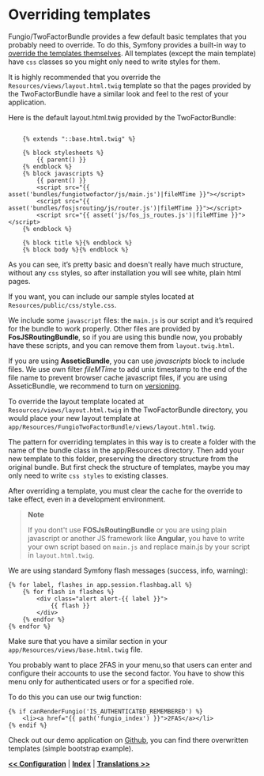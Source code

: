 Overriding templates
====================

Fungio/TwoFactorBundle provides a few default basic templates that you probably need to override.
To do this, Symfony provides a built-in way to [override the templates themselves](https://symfony.com/doc/current/templating/overriding.html).
All templates (except the main template) have ``css`` classes so you might only need to write styles for them.

It is highly recommended that you override the ``Resources/views/layout.html.twig`` template
so that the pages provided by the TwoFactorBundle have a similar look and feel to the rest of your application.


Here is the default layout.html.twig provided by the TwoFactorBundle:

```twig

    {% extends "::base.html.twig" %}

    {% block stylesheets %}
        {{ parent() }}
    {% endblock %}
    {% block javascripts %}
        {{ parent() }}
        <script src="{{ asset('bundles/fungiotwofactor/js/main.js')|fileMTime }}"></script>
        <script src="{{ asset('bundles/fosjsrouting/js/router.js')|fileMTime }}"></script>
        <script src="{{ asset('js/fos_js_routes.js')|fileMTime }}"></script>
    {% endblock %}

    {% block title %}{% endblock %}
    {% block body %}{% endblock %}
```

As you can see, it’s pretty basic and doesn't really have much structure, without any `css` styles, so after installation you will see white, plain html pages.

If you want, you can include our sample styles located at `Resources/public/css/style.css`.
 
We include some `javascript` files: the `main.js` is our script and it’s required for the bundle to work properly.
Other files are provided by **FosJSRoutingBundle**, so if you are using this bundle now, you probably have these scripts, and you can remove them from `layout.twig.html`.
 
If you are using **AsseticBundle**, you can use *javascripts* block to include files.
We use own filter *fileMTime* to add unix timestamp to the end of the file name to prevent browser cache javascript files,
if you are using AsseticBundle, we recommend to turn on [versioning](http://symfony.com/doc/current/reference/configuration/framework.html#reference-framework-assets-version).
 
To override the layout template located at `Resources/views/layout.html.twig` in the TwoFactorBundle directory, you would place your new layout template at `app/Resources/FungioTwoFactorBundle/views/layout.html.twig`.
 
The pattern for overriding templates in this way is to create a folder with the name of the bundle class in the app/Resources directory.
Then add your new template to this folder, preserving the directory structure from the original bundle.
But first check the structure of templates, maybe you may only need to write `css styles` to existing classes.

After overriding a template, you must clear the cache for the override to take effect, even in a development environment.

> **Note**
>
> If you dont't use **FOSJsRoutingBundle** or you are using plain javascript or another JS framework like **Angular**,
> you have to write your own script based on ``main.js`` and replace main.js by your script in ``layout.html.twig``.


We are using standard Symfony flash messages (success, info, warning):

```twig
{% for label, flashes in app.session.flashbag.all %}
    {% for flash in flashes %}
        <div class="alert alert-{{ label }}">
            {{ flash }}
        </div>
    {% endfor %}
{% endfor %}
```
Make sure that you have a similar section in your `app/Resources/views/base.html.twig` file.
 
You probably want to place 2FAS in your menu,so that users can enter and configure their accounts to use the second factor.
You have to show this menu only for authenticated users or for a specified role.

To do this you can use our twig function:

```twig
{% if canRenderFungio('IS_AUTHENTICATED_REMEMBERED') %}
    <li><a href="{{ path('fungio_index') }}">2FAS</a></li>
{% endif %}
```

Check out our demo application on [Github](https://github.com/fungio/two-factor-demo), you can find there overwritten templates (simple bootstrap example).

[**<< Configuration**](configuration.md) | [**Index**](index.md) | [**Translations >>**](translations.md)